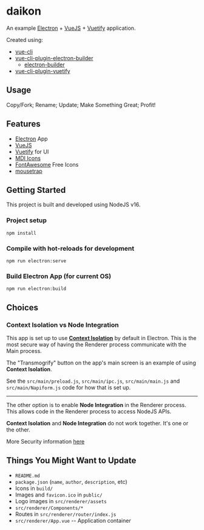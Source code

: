 # daikon
An example [Electron] + [VueJS] + [Vuetify] application.

Created using:
* [vue-cli]
* [vue-cli-plugin-electron-builder]
  - [electron-builder]
* [vue-cli-plugin-vuetify]

## Usage
Copy/Fork; Rename; Update; Make Something Great; Profit!

## Features
* [Electron] App
* [VueJS]
* [Vuetify] for UI
* [MDI Icons]
* [FontAwesome] Free Icons
* [mousetrap]


## Getting Started
This project is built and developed using NodeJS v16.

### Project setup
```
npm install
```

### Compile with hot-reloads for development
```
npm run electron:serve
```

### Build Electron App (for current OS)
```
npm run electron:build
```

## Choices
### Context Isolation vs Node Integration
This app is set up to use [**Context Isolation**](https://www.electronjs.org/docs/latest/tutorial/context-isolation)
by default in Electron. This is the most secure way of having the Renderer process
communicate with the Main process.

The "Transmogrify" button on the app's main screen is an example of using **Context
Isolation**.

See the `src/main/preload.js`, `src/main/ipc.js`, `src/main/main.js` and
`src/main/Napiform.js` code for how that is set up.

-----

The other option is to enable **Node Integration** in the Renderer process. This allows
code in the Renderer process to access NodeJS APIs.

**Context Isolation** and **Node Integration** do not work together. It's one or the other.

More Security information [here](https://www.electronjs.org/docs/latest/tutorial/security)


## Things You Might Want to Update
* `README.md`
* `package.json` (`name`, `author`, `description`, etc)
* Icons in `build/`
* Images and `favicon.ico` in `public/`
* Logo images in `src/renderer/assets`
* `src/renderer/Components/*`
* Routes in `src/renderer/router/index.js`
* `src/renderer/App.vue` -- Application container


[Electron]: https://www.electronjs.org/docs/latest/
[VueJS]: https://v2.vuejs.org/v2/guide/index.html
[Vuetify]: https://vuetifyjs.com/en/introduction/why-vuetify/#feature-guides
[MDI Icons]: https://materialdesignicons.com/
[FontAwesome]: https://fontawesome.com/icons
[vue-cli]: https://cli.vuejs.org/
[electron-builder]: https://www.electron.build/
[vue-cli-plugin-electron-builder]: https://nklayman.github.io/vue-cli-plugin-electron-builder/
[vue-cli-plugin-vuetify]: https://github.com/vuetifyjs/vue-cli-plugins/tree/master/packages/vue-cli-plugin-vuetify
[mousetrap]: https://craig.is/killing/mice
